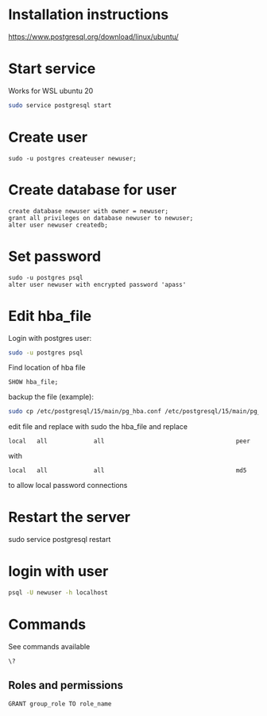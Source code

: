 # Installation instructions

https://www.postgresql.org/download/linux/ubuntu/

# Start service

Works for WSL ubuntu 20

```sh
sudo service postgresql start
```

# Create user

```postgresql
sudo -u postgres createuser newuser;
```

# Create database for user
```postgresql
create database newuser with owner = newuser;
grant all privileges on database newuser to newuser;
alter user newuser createdb;
```

# Set password

```
sudo -u postgres psql
alter user newuser with encrypted password 'apass'
```


# Edit hba_file

Login with postgres user:
```sh
sudo -u postgres psql
```
Find location of hba file
```postgresql
SHOW hba_file;
```
backup the file (example):
```sh
sudo cp /etc/postgresql/15/main/pg_hba.conf /etc/postgresql/15/main/pg_hba.conf_bck
```
edit file and replace with sudo the hba_file and replace
```
local   all             all                                     peer
```
with
```
local   all             all                                     md5
```
to allow local password connections

# Restart the server
sudo service postgresql restart

# login with user

```sh
psql -U newuser -h localhost
```

# Commands

See commands available

```psql
\?
```

## Roles and permissions

```psql
GRANT group_role TO role_name
```
